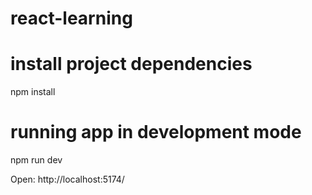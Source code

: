 # react-learning

# install project dependencies
npm install

# running app in development mode
npm run dev

Open: http://localhost:5174/


